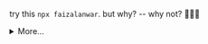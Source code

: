 <!-- ### `npx faizalanwar` -->
<!-- <img src="https://media.giphy.com/media/hvRJCLFzcasrR4ia7z/giphy.gif" width="25px">  -->
<!-- Hi. I'm Faizal  👋, but you can call me Isal(read: e'sal) , 22 years old a 👨‍💻 **` Fullstack Engineer `**, living in West Java, Indonesia.  I’m currently learning about Design thinking and write a program with <i>JavaScript</i> and <i>PhP</i> .  I love open source development and share on [my GitHub profile🚶](https://github.com/faizalanwar). -->
<!-- 
  
- 💻  [What am I doing about Open Source? (**GitHub**, you're already here)](https://github.com/faizalanwar)
- 🐦  [What do I think? (**Twitter**)](https://twitter.com/fzlanwr)
- 🏹  [Curriculum vitae, the path of my life (**LinkedIn**)](https://linkedin.com/in/faizalanwar)

Do not forget to view my open source projects below 👇🏻
 -->


  try this `npx faizalanwar`. but why? -- why not? 🤷🏻‍♂️


 

<details>
  <summary>More...</summary>
  
  <br/> 
  
## Github statistics  &nbsp; ![](https://visitor-badge.glitch.me/badge?page_id=faizalanwar.visitor-badge&left_text=MyPageVisitors)  

  
  
<p align="center">
    <a href="https://github.com/faizalanwar">
       <img height="180em" alt="faizalanwar" src="https://github-readme-streak-stats.herokuapp.com/?user=faizalanwar&hide_border=true"/>
    </a>
</p>
 <p align="center">
  <img height="180em" src="https://github-readme-stats.vercel.app/api?username=faizalanwar&count_private=true&show_icons=true&include_all_commits=true&hide_border=true" alt="faizalanwar's github stats" />
  <img height="180em" src="https://github-readme-stats.vercel.app/api/top-langs/?username=faizalanwar&layout=compact&count_private=true&show_icons=true&include_all_commits=true&hide_border=true" alt="faizalanwar's github stats" /> 
</p>
 <!-- 
 ## My  Wakatime Statistic
  
<!--START_SECTION:waka-->

```text
PHP              12 hrs 56 mins  ██████████████▒░░░░░░░░░░   57.88 %
Blade Template   8 hrs 52 mins   ██████████░░░░░░░░░░░░░░░   39.72 %
HTML             29 mins         ▓░░░░░░░░░░░░░░░░░░░░░░░░   02.23 %
Other            2 mins          ░░░░░░░░░░░░░░░░░░░░░░░░░   00.17 %
```

<!--END_SECTION:waka--> 
 
  
<!-- ##  Want to build like this ?

clone this repo `npm install && npm update`

#### Publishing to npm

  -  Register an account at npmjs.com if you don’t have one.
  -  Add a user to your CLI by running `npm adduser.`
  -  Provide the username and password you used to register the npm account.
  -  Go to package.json and add following lines **if it doesn't exist** :
  
    `"bin": {
      "your-package-name": "./index.js"
    }`

   - Publish the package. `npm publish --access=public`
   - And to push the updates to npm: `npm publish`

  <hr /> 
    -->
  
  <hr /> 
  
 🎁 Thanks for checking my profile. I got something for you -  [**Flexbox-Guide**](https://flexbox-guide.vercel.app/?ref=https://github.com/faizalanwar) ⚡ A Guide for the concept of `CSS Flexbox`, `Responsive Design` and Simply `CSS code Generator`. 🎉  by souravdev777
</details>


